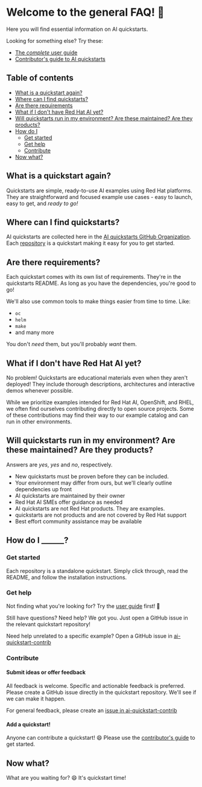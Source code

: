 # Welcome to the general FAQ! :rocket:

Here you will find essential information on AI quickstarts. 

Looking for something else? Try these: 
* [The *complete* user guide](user-guide.md)
* [Contributor's guide to AI quickstarts](CONTRIBUTING.md)

## Table of contents 

* [What is a quickstart again?](#what-is-a-quickstart-again)
* [Where can I find quickstarts?](#where-can-i-find-quickstarts)
* [Are there requirements](#are-there-requirements)
* [What if I don't have Red Hat AI yet?](#what-if-i-dont-have-red-hat-ai-yet)
* [Will quickstarts run in my environment? Are these maintained? Are they products?](#will-quickstarts-run-in-my-environment-are-these-maintained-are-they-products)
* [How do I](#how-do-i-______)
  * [Get started](#get-started)
  * [Get help](#get-help)
  * [Contribute](#contribute)
* [Now what?](#now-what)

## What is a quickstart again? 

Quickstarts are simple, ready-to-use AI examples using Red Hat platforms. 
They are straightforward and focused example use cases - easy to launch, easy to
get, and *ready to go!*

## Where can I find quickstarts? 

AI quickstarts are collected here in the 
[AI quickstarts GitHub Organization](https://github.com/rh-ai-quickstart). 
Each 
[repository](https://github.com/orgs/rh-ai-quickstart/repositories)
 is a quickstart making it easy for you to get started.

## Are there requirements? 

Each quickstart comes with its own list of requirements. They're in the
quickstarts README. As long as you have the dependencies, you're good to go! 

We'll also use common tools to make things easier from time to time. Like: 
* `oc`
* `helm` 
* `make` 
* and many more

You don't *need* them, but you'll probably *want* them. 

## What if I don't have Red Hat AI yet? 

No problem! Quickstarts are educational materials even when they aren't
deployed! They include thorough descriptions, architectures and interactive
demos whenever possible. 

While we prioritize examples intended for Red Hat AI, OpenShift, and RHEL, we
often find ourselves contributing directly to open source projects. Some of
these contributions may find their way to our example catalog and can run in
other environments. 

## Will quickstarts run in my environment? Are these maintained? Are they products? 

Answers are *yes*, *yes* and *no*, respectively. 
- New quickstarts must be proven before they can be included.
- Your environment may differ from ours, but we'll clearly outline dependencies
  up front
- AI quickstarts are maintained by their owner
- Red Hat AI SMEs offer guidance as needed
- AI quickstarts are not Red Hat products. They are examples.
- quickstarts are not products and are not covered by Red Hat support 
- Best effort community assistance may be available 

## How do I ______? 

### Get started 

Each repository is a standalone quickstart. Simply click through, read the
README, and follow the installation instructions.

### Get help 

Not finding what you're looking for? Try the 
[user guide](user-guide.md)
first! :closed_book:

Still have questions? Need help? We got you. Just open a GitHub issue in the relevant
quickstart repository!

Need help unrelated to a specific example? Open a GitHub issue in 
[ai-quickstart-contrib](https://github.com/rh-ai-quickstart/ai-quickstart-contrib/issues)

### Contribute

#### Submit ideas or offer feedback

All feedback is welcome. Specific and actionable feedback is preferred. Please
create a GitHub issue directly in the quickstart repository. We'll see if we can
make it happen.

For general feedback, please create an 
[issue in ai-quickstart-contrib](https://github.com/rh-ai-quickstart/ai-quickstart-contrib/issues)

#### Add a quickstart! 

Anyone can contribute a quickstart! :smile: 
Please use the [contributor's guide](CONTRIBUTING.md) to get started. 

## Now what? 

What are you waiting for? :smile: It's quickstart time! 

